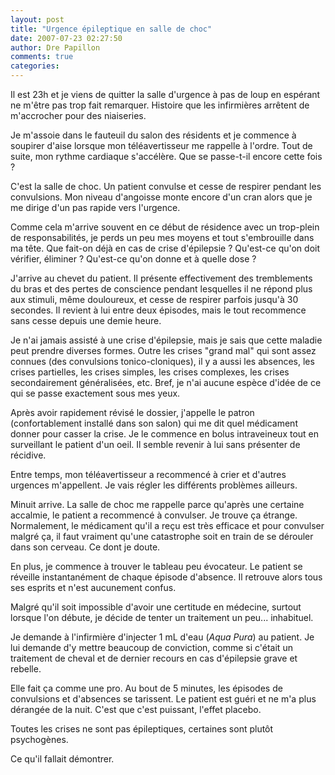 ```yaml
---
layout: post
title: "Urgence épileptique en salle de choc"
date: 2007-07-23 02:27:50
author: Dre Papillon
comments: true
categories: 
---
```



Il est 23h et je viens de quitter la salle d'urgence à pas de loup en espérant ne m'être pas trop fait remarquer. Histoire que les infirmières arrêtent de m'accrocher pour des niaiseries.

Je m'assoie dans le fauteuil du salon des résidents et je commence à soupirer d'aise lorsque mon téléavertisseur me rappelle à l'ordre. Tout de suite, mon rythme cardiaque s'accélère. Que se passe-t-il encore cette fois ?

C'est la salle de choc. Un patient convulse et cesse de respirer pendant les convulsions. Mon niveau d'angoisse monte encore d'un cran alors que je me dirige d'un pas rapide vers l'urgence.

Comme cela m'arrive souvent en ce début de résidence avec un trop-plein de responsabilités, je perds un peu mes moyens et tout s'embrouille dans ma tête. Que fait-on déjà en cas de crise d'épilepsie ? Qu'est-ce qu'on doit vérifier, éliminer ? Qu'est-ce qu'on donne et à quelle dose ?

J'arrive au chevet du patient. Il présente effectivement des tremblements du bras et des pertes de conscience pendant lesquelles il ne répond plus aux stimuli, même douloureux, et cesse de respirer parfois jusqu'à 30 secondes. Il revient à lui entre deux épisodes, mais le tout recommence sans cesse depuis une demie heure.

Je n'ai jamais assisté à une crise d'épilepsie, mais je sais que cette maladie peut prendre diverses formes. Outre les crises "grand mal" qui sont assez connues (des convulsions tonico-cloniques), il y a aussi les absences, les crises partielles, les crises simples, les crises complexes, les crises secondairement généralisées, etc. Bref, je n'ai aucune espèce d'idée de ce qui se passe exactement sous mes yeux.

Après avoir rapidement révisé le dossier, j'appelle le patron (confortablement installé dans son salon) qui me dit quel médicament donner pour casser la crise. Je le commence en bolus intraveineux tout en surveillant le patient d'un oeil. Il semble revenir à lui sans présenter de récidive.

Entre temps, mon téléavertisseur a recommencé à crier et d'autres urgences m'appellent. Je vais régler les différents problèmes ailleurs.

Minuit arrive. La salle de choc me rappelle parce qu'après une certaine accalmie, le patient a recommencé à convulser. Je trouve ça étrange. Normalement, le médicament qu'il a reçu est très efficace et pour convulser malgré ça, il faut vraiment qu'une catastrophe soit en train de se dérouler dans son cerveau. Ce dont je doute.

En plus, je commence à trouver le tableau peu évocateur. Le patient se réveille instantanément de chaque épisode d'absence. Il retrouve alors tous ses esprits et n'est aucunement confus.

Malgré qu'il soit impossible d'avoir une certitude en médecine, surtout lorsque l'on débute, je décide de tenter un traitement un peu... inhabituel.

Je demande à l'infirmière d'injecter 1 mL d'eau (*Aqua Pura*) au patient. Je lui demande d'y mettre beaucoup de conviction, comme si c'était un traitement de cheval et de dernier recours en cas d'épilepsie grave et rebelle.

Elle fait ça comme une pro. Au bout de 5 minutes, les épisodes de convulsions et d'absences se tarissent. Le patient est guéri et ne m'a plus dérangée de la nuit. C'est que c'est puissant, l'effet placebo.

Toutes les crises ne sont pas épileptiques, certaines sont plutôt psychogènes.

Ce qu'il fallait démontrer.